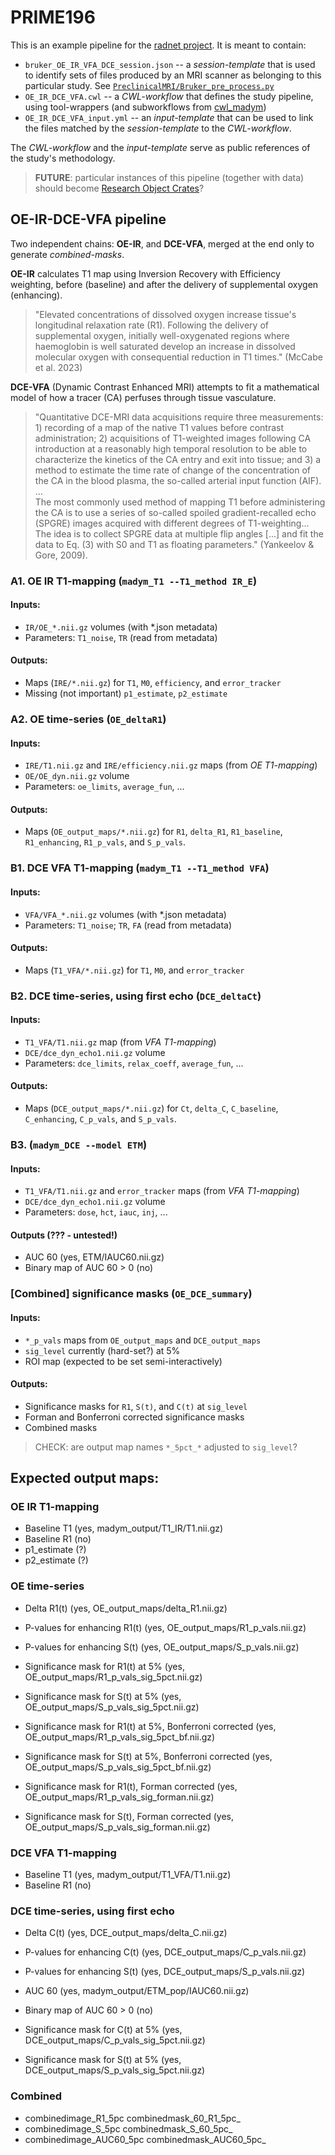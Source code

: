 # PRIME196 

This is an example pipeline for the [radnet project](https://github.com/UoMResearchIT/radnet-documents). It is meant to contain:

-  `bruker_OE_IR_VFA_DCE_session.json` -- a *session-template* that is used to identify sets of files produced by an MRI scanner as belonging to this particular study. See [`PreclinicalMRI/Bruker_pre_process.py`](https://github.com/UoMResearchIT/radnet_core_pipelines/blob/main/src/PreclinicalMRI/pipelines/bruker_pre_process.py)
-  `OE_IR_DCE_VFA.cwl` -- a *CWL-workflow* that defines the study pipeline, using tool-wrappers (and subworkflows from [cwl_madym](https://github.com/UoMResearchIT/cwl_madym))
-  `OE_IR_DCE_VFA_input.yml` -- an *input-template* that can be used to link the files matched by the *session-template* to the *CWL-workflow*.

The *CWL-workflow* and the *input-template* serve as public references of the study's methodology. 

> **FUTURE**: particular instances of this pipeline (together with data) should become [Research Object Crates](https://www.researchobject.org/ro-crate/)?

## OE-IR-DCE-VFA pipeline

Two independent chains: **OE-IR**, and **DCE-VFA**, merged at the end only to generate _combined-masks_.

**OE-IR** calculates T1 map using Inversion Recovery with Efficiency weighting, before (baseline) and after the delivery of supplemental oxygen (enhancing).

> "Elevated concentrations of dissolved oxygen increase tissue's longitudinal relaxation rate (R1). Following the delivery of supplemental oxygen, initially well-oxygenated regions where haemoglobin is well saturated develop an increase in dissolved molecular oxygen with consequential reduction in T1 times." (McCabe et al. 2023)

**DCE-VFA** (Dynamic Contrast Enhanced MRI) attempts to fit a mathematical model of how a tracer (CA) perfuses through tissue vasculature.

> "Quantitative DCE-MRI data acquisitions require three measurements: 1) recording of a map of the native T1 values before contrast administration; 2) acquisitions of T1-weighted images following CA introduction at a reasonably high temporal resolution to be able to characterize the kinetics of the CA entry and exit into tissue; and 3) a method to estimate the time rate of change of the concentration of the CA in the blood plasma, the so-called arterial input function (AIF).  
> ...  
> The most commonly used method of mapping T1 before administering the CA is to use a series of so-called spoiled gradient-recalled echo (SPGRE) images acquired with different degrees of T1-weighting... The idea is to collect SPGRE data at multiple flip angles [...] and fit the data to Eq. (3) with S0 and T1 as floating parameters." (Yankeelov & Gore, 2009).

### A1. OE IR T1-mapping (`madym_T1 --T1_method IR_E`)

#### Inputs:
- `IR/OE_*.nii.gz` volumes (with *.json metadata)
- Parameters: `T1_noise`, `TR` (read from metadata)
#### Outputs:
- Maps (`IRE/*.nii.gz`) for `T1`, `M0`, `efficiency`, and `error_tracker`
- Missing (not important) `p1_estimate`, `p2_estimate`

### A2. OE time-series (`OE_deltaR1`)
#### Inputs:
- `IRE/T1.nii.gz` and `IRE/efficiency.nii.gz` maps (from *OE T1-mapping*)
- `OE/OE_dyn.nii.gz` volume
- Parameters: `oe_limits`, `average_fun`, ...
#### Outputs:
- Maps (`OE_output_maps/*.nii.gz`) for `R1`, `delta_R1`, `R1_baseline`, `R1_enhancing`, `R1_p_vals`, and `S_p_vals`.

### B1. DCE VFA T1-mapping (`madym_T1 --T1_method VFA`)
#### Inputs:
- `VFA/VFA_*.nii.gz` volumes (with *.json metadata)
- Parameters: `T1_noise`; `TR`, `FA` (read from metadata)
#### Outputs:
- Maps (`T1_VFA/*.nii.gz`) for `T1`, `M0`, and `error_tracker`

### B2. DCE time-series, using first echo (`DCE_deltaCt`)
#### Inputs:
- `T1_VFA/T1.nii.gz` map (from *VFA T1-mapping*)
- `DCE/dce_dyn_echo1.nii.gz` volume
- Parameters: `dce_limits`, `relax_coeff`, `average_fun`, ...
#### Outputs:
- Maps (`DCE_output_maps/*.nii.gz`) for `Ct`, `delta_C`, `C_baseline`, `C_enhancing`, `C_p_vals`, and `S_p_vals`.

### B3. (`madym_DCE --model ETM`)
#### Inputs:
- `T1_VFA/T1.nii.gz` and `error_tracker` maps (from *VFA T1-mapping*)
- `DCE/dce_dyn_echo1.nii.gz` volume
- Parameters: `dose`, `hct`, `iauc`, `inj`, ...
#### Outputs (??? - untested!)
- AUC 60 (yes, ETM/IAUC60.nii.gz)
- Binary map of AUC 60 > 0 (no)

### [Combined] significance masks (`OE_DCE_summary`)
#### Inputs:
- `*_p_vals` maps from `OE_output_maps` and `DCE_output_maps`
- `sig_level` currently (hard-set?) at 5%
- ROI map (expected to be set semi-interactively)
#### Outputs:
- Significance masks for `R1`, `S(t)`, and `C(t)` at `sig_level`
- Forman and Bonferroni corrected significance masks
- Combined masks

> CHECK: are output map names `*_5pct_*` adjusted to `sig_level`?

## Expected output maps:

### OE IR T1-mapping
- Baseline T1 (yes, madym_output/T1_IR/T1.nii.gz)
- Baseline R1 (no)
- p1_estimate (?)
- p2_estimate (?)

### OE time-series
- Delta R1(t) (yes, OE_output_maps/delta_R1.nii.gz)
- P-values for enhancing R1(t) (yes, OE_output_maps/R1_p_vals.nii.gz)
- P-values for enhancing S(t) (yes, OE_output_maps/S_p_vals.nii.gz)

- Significance mask for R1(t) at 5%  (yes, OE_output_maps/R1_p_vals_sig_5pct.nii.gz)
- Significance mask for S(t) at 5%  (yes, OE_output_maps/S_p_vals_sig_5pct.nii.gz)
- Significance mask for R1(t) at 5%, Bonferroni corrected  (yes, OE_output_maps/R1_p_vals_sig_5pct_bf.nii.gz)
- Significance mask for S(t) at 5%, Bonferroni corrected  (yes, OE_output_maps/S_p_vals_sig_5pct_bf.nii.gz)
- Significance mask for R1(t), Forman corrected  (yes, OE_output_maps/R1_p_vals_sig_forman.nii.gz)
- Significance mask for S(t), Forman corrected  (yes, OE_output_maps/S_p_vals_sig_forman.nii.gz)

### DCE VFA T1-mapping
- Baseline T1 (yes, madym_output/T1_VFA/T1.nii.gz)
- Baseline R1 (no)

### DCE time-series, using first echo
- Delta C(t) (yes, DCE_output_maps/delta_C.nii.gz)
- P-values for enhancing C(t) (yes, DCE_output_maps/C_p_vals.nii.gz)
- P-values for enhancing S(t) (yes, DCE_output_maps/S_p_vals.nii.gz)

- AUC 60 (yes, madym_output/ETM_pop/IAUC60.nii.gz)
- Binary map of AUC 60 > 0 (no)

- Significance mask for C(t) at 5%  (yes, DCE_output_maps/C_p_vals_sig_5pct.nii.gz)
- Significance mask for S(t) at 5%  (yes, DCE_output_maps/S_p_vals_sig_5pct.nii.gz)

### Combined
- combinedimage_R1_5pc combinedmask_60_R1_5pc_
- combinedimage_S_5pc combinedmask_S_60_5pc_
- combinedimage_AUC60_5pc combinedmask_AUC60_5pc_